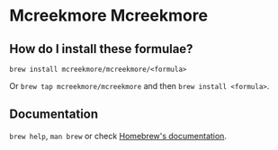# Mcreekmore Mcreekmore

## How do I install these formulae?

`brew install mcreekmore/mcreekmore/<formula>`

Or `brew tap mcreekmore/mcreekmore` and then `brew install <formula>`.

## Documentation

`brew help`, `man brew` or check [Homebrew's documentation](https://docs.brew.sh).
